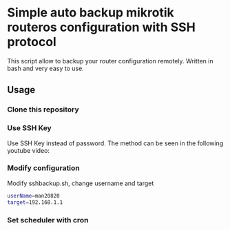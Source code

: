 # Simple auto backup mikrotik routeros configuration with SSH protocol

This script allow to backup your router configuration remotely. Written in bash and very easy to use.

## Usage

### Clone this repository

### Use SSH Key

Use SSH Key instead of password. The method can be seen in the following youtube video:

### Modify configuration

Modify sshbackup.sh, change username and target 

```bash
userName=man20820
target=192.168.1.1
```

### Set scheduler with cron
